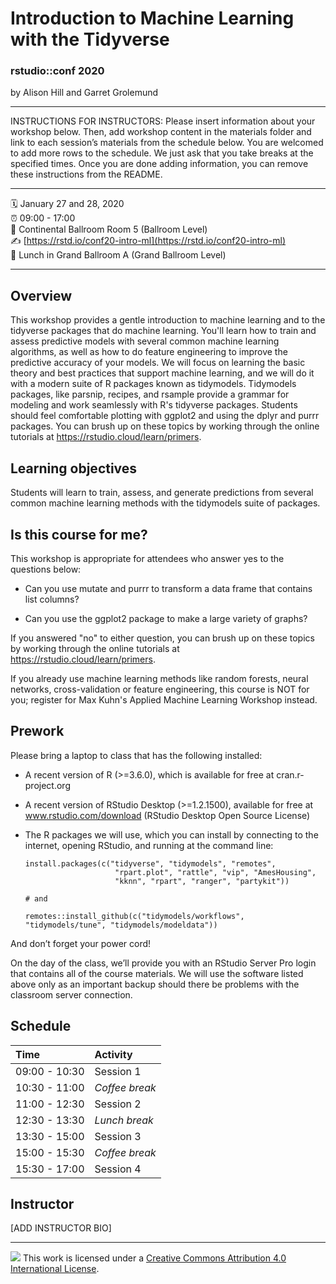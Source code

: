 Introduction to Machine Learning with the Tidyverse
================

### rstudio::conf 2020

by Alison Hill and Garret Grolemund

-----

INSTRUCTIONS FOR INSTRUCTORS: Please insert information about your
workshop below. Then, add workshop content in the materials folder and
link to each session’s materials from the schedule below. You are
welcomed to add more rows to the schedule. We just ask that you take
breaks at the specified times. Once you are done adding information, you
can remove these instructions from the README.

-----

:spiral_calendar: January 27 and 28, 2020  
:alarm_clock:     09:00 - 17:00  
:hotel:           Continental Ballroom Room 5 (Ballroom Level)  
:writing_hand:    [https://rstd.io/conf20-intro-ml](https://rstd.io/conf20-intro-ml)  
:bento:           Lunch in Grand Ballroom A (Grand Ballroom Level)

-----

## Overview

This workshop provides a gentle introduction to machine learning and to the tidyverse packages that do machine learning. You'll learn how to train and assess predictive models with several common machine learning algorithms, as well as how to do feature engineering to improve the predictive accuracy of your models. We will focus on learning the basic theory and best practices that support machine learning, and we will do it with a modern suite of R packages known as tidymodels. Tidymodels packages, like parsnip, recipes, and rsample provide a grammar for modeling and work seamlessly with R's tidyverse packages. Students should feel comfortable plotting with ggplot2 and using the dplyr and purrr packages. You can brush up on these topics by working through the online tutorials at https://rstudio.cloud/learn/primers.

## Learning objectives

Students will learn to train, assess, and generate predictions from several common machine learning methods with the tidymodels suite of packages.

## Is this course for me?

This workshop is appropriate for attendees who answer yes to the questions below:

- Can you use mutate and purrr to transform a data frame that contains list columns?

- Can you use the ggplot2 package to make a large variety of graphs?

If you answered "no" to either question, you can brush up on these topics by working through the online tutorials at https://rstudio.cloud/learn/primers.

If you already use machine learning methods like random forests, neural networks, cross-validation or feature engineering, this course is NOT for you; register for Max Kuhn's Applied Machine Learning Workshop instead.

## Prework

Please bring a laptop to class that has the following installed:

  - A recent version of R (\>=3.6.0), which is available for free at
    cran.r-project.org

  - A recent version of RStudio Desktop (\>=1.2.1500), available for
    free at www.rstudio.com/download (RStudio Desktop Open Source
    License)

  - The R packages we will use, which you can install by connecting to
    the internet, opening RStudio, and running at the command line:
    
        install.packages(c("tidyverse", "tidymodels", "remotes", 
                            "rpart.plot", "rattle", "vip", "AmesHousing", 
                            "kknn", "rpart", "ranger", "partykit"))
        
        # and
        
        remotes::install_github(c("tidymodels/workflows", "tidymodels/tune", "tidymodels/modeldata"))

And don’t forget your power cord\!

On the day of the class, we’ll provide you with an RStudio Server Pro
login that contains all of the course materials. We will use the
software listed above only as an important backup should there be
problems with the classroom server connection.


## Schedule

| Time          | Activity         |
| :------------ | :--------------- |
| 09:00 - 10:30 | Session 1        |
| 10:30 - 11:00 | *Coffee break*   |
| 11:00 - 12:30 | Session 2        |
| 12:30 - 13:30 | *Lunch break*    |
| 13:30 - 15:00 | Session 3        |
| 15:00 - 15:30 | *Coffee break*   |
| 15:30 - 17:00 | Session 4        |

## Instructor

\[ADD INSTRUCTOR BIO\]

-----

![](https://i.creativecommons.org/l/by/4.0/88x31.png) This work is
licensed under a [Creative Commons Attribution 4.0 International
License](https://creativecommons.org/licenses/by/4.0/).
